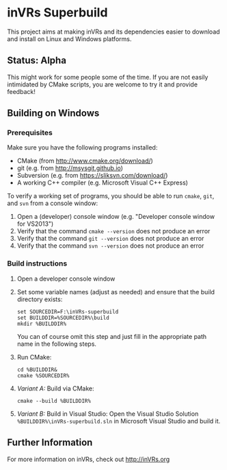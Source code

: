 inVRs Superbuild
================

This project aims at making inVRs and its dependencies easier to download and install on Linux and Windows platforms.

## Status: **Alpha**

This might work for some people some of the time.
If you are not easily intimidated by CMake scripts, you are welcome to try it and provide feedback!


## Building on Windows

### Prerequisites

Make sure you have the following programs installed:

 - CMake (from http://www.cmake.org/download/)
 - git (e.g. from http://msysgit.github.io)
 - Subversion (e.g. from https://sliksvn.com/download/)
 - A working C++ compiler (e.g. Microsoft Visual C++ Express)

To verify a working set of programs, you should be able to run ``cmake``, ``git``, and ``svn`` from a console window:

 1. Open a (developer) console window (e.g. "Developer console window for VS2013")
 2. Verify that the command ``cmake --version`` does not produce an error
 3. Verify that the command ``git --version`` does not produce an error
 4. Verify that the command ``svn --version`` does not produce an error

### Build instructions

 1. Open a developer console window
 2. Set some variable names (adjust as needed) and ensure that the build directory exists:

    ```
    set SOURCEDIR=F:\inVRs-superbuild
    set BUILDDIR=%SOURCEDIR%\build
    mkdir %BUILDDIR%
    ```
    You can of course omit this step and just fill in the appropriate path name in the following steps.
 3. Run CMake:

    ```
    cd %BUILDDIR&
    cmake %SOURCEDIR%
    ```
 4. *Variant A:* Build via CMake:
    
    ```
    cmake --build %BUILDDIR%
    ```
 5. *Variant B:* Build in Visual Studio:
    Open the Visual Studio Solution ``%BUILDDIR%\inVRs-superbuild.sln`` in Microsoft Visual Studio and build it.

## Further Information

For more information on inVRs, check out http://inVRs.org
